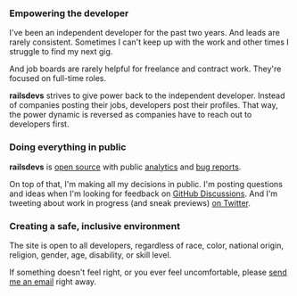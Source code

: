 ### Empowering the developer

I've been an independent developer for the past two years. And leads are rarely consistent. Sometimes I can't keep up with the work and other times I struggle to find my next gig.

And job boards are rarely helpful for freelance and contract work. They're focused on full-time roles.

**railsdevs** strives to give power back to the independent developer. Instead of companies posting their jobs, developers post their profiles. That way, the power dynamic is reversed as companies have to reach out to developers first.

### Doing everything in public

**railsdevs** is [open source](https://github.com/joemasilotti/railsdevs.com/) with public [analytics](https://app.usefathom.com/share/cacnfaan/railsdevs.com) and [bug reports](https://app.honeybadger.io/project/EKRGgkQdR0).

On top of that, I'm making all my decisions in public. I'm posting questions and ideas when I'm looking for feedback on [GitHub Discussions](https://github.com/joemasilotti/railsdevs.com/discussions). And I'm tweeting about work in progress (and sneak previews) [on Twitter](https://twitter.com/joemasilotti).

### Creating a safe, inclusive environment

The site is open to all developers, regardless of race, color, national origin, religion, gender, age, disability, or skill level.

If something doesn't feel right, or you ever feel uncomfortable, please [send me an email](mailto:joe@masilotti.com) right away.
